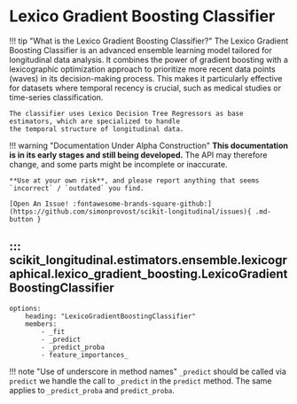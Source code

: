 # Lexico Gradient Boosting Classifier

!!! tip "What is the Lexico Gradient Boosting Classifier?"
    The Lexico Gradient Boosting Classifier is an advanced ensemble learning model tailored for longitudinal data analysis.
    It combines the power of gradient boosting with a lexicographic optimization approach to prioritize more recent 
    data points (waves) in its decision-making process. This makes it particularly effective for datasets where temporal
    recency is crucial, such as medical studies or time-series classification. 

    The classifier uses Lexico Decision Tree Regressors as base estimators, which are specialized to handle 
    the temporal structure of longitudinal data.

!!! warning "Documentation Under Alpha Construction"
    **This documentation is in its early stages and still being developed.** The API may therefore change, and some parts might be incomplete or inaccurate.

    **Use at your own risk**, and please report anything that seems `incorrect` / `outdated` you find.

    [Open An Issue! :fontawesome-brands-square-github:](https://github.com/simonprovost/scikit-longitudinal/issues){ .md-button }

## ::: scikit_longitudinal.estimators.ensemble.lexicographical.lexico_gradient_boosting.LexicoGradientBoostingClassifier
    options:
        heading: "LexicoGradientBoostingClassifier"
        members:
            - _fit
            - _predict
            - _predict_proba
            - feature_importances_

!!! note "Use of underscore in method names"
    `_predict` should  be called via `predict` we handle the call to `_predict` in the `predict` method.
    The same applies to `_predict_proba` and `predict_proba`.